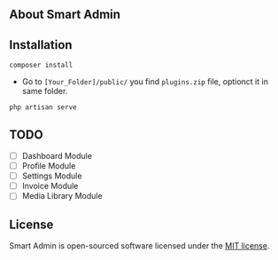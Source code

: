 ## About Smart Admin

## Installation

```
composer install
```

- Go to `[Your_Folder]/public/` you find `plugins.zip` file, optionct it in same folder.

```
php artisan serve
```
## TODO

- [ ] Dashboard Module
- [ ] Profile Module
- [ ] Settings Module
- [ ] Invoice Module
- [ ] Media Library Module

## License

Smart Admin is open-sourced software licensed under the [MIT license](https://opensource.org/licenses/MIT).
